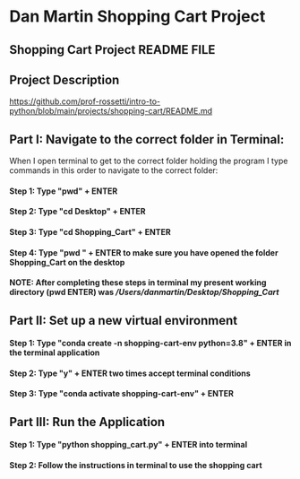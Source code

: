 # Dan Martin Shopping Cart Project

## Shopping Cart Project README FILE 

## Project Description
https://github.com/prof-rossetti/intro-to-python/blob/main/projects/shopping-cart/README.md



## Part I: Navigate to the correct folder in Terminal:



When I open terminal to get to the correct folder holding the program I type commands in this order to navigate to the correct folder:

#### Step 1: Type "pwd" + ENTER 
#### Step 2: Type "cd Desktop" + ENTER 
#### Step 3: Type "cd Shopping_Cart" + ENTER
#### Step 4: Type "pwd " + ENTER to make sure you have opened the folder Shopping_Cart on the desktop
#### NOTE: After completing these steps in terminal my present working directory (pwd ENTER) was <i> /Users/danmartin/Desktop/Shopping_Cart </i>

## Part II: Set up a new virtual environment
#### Step 1: Type "conda create -n shopping-cart-env python=3.8" + ENTER in the terminal application
#### Step 2: Type "y" + ENTER two times accept terminal conditions
#### Step 3: Type "conda activate shopping-cart-env" + ENTER 

## Part III: Run the Application
#### Step 1: Type "python shopping_cart.py" + ENTER into terminal
#### Step 2: Follow the instructions in terminal to use the shopping cart